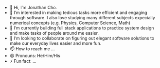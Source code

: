 - 👋 Hi, I’m Jonathan Cho.
- 👀 I’m interested in making tedious tasks more efficient and engaging through software. I also love studying many different subjects expecially numerical concepts (e.g. Physics, Computer Science, Math)
- 🌱 I’m currently building full stack applications to practice system design and make tasks of people around me easier.
- 💞️ I’m looking to collaborate on figuring out elegant software solutions to make our everyday lives easier and more fun.
- 📫 How to reach me ...
- 😄 Pronouns: He/Him/His
- ⚡ Fun fact: ...

<!---
hjblloop/hjblloop is a ✨ special ✨ repository because its `README.md` (this file) appears on your GitHub profile.
You can click the Preview link to take a look at your changes.
--->
